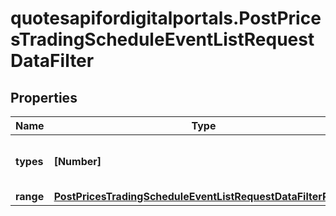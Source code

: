 # quotesapifordigitalportals.PostPricesTradingScheduleEventListRequestDataFilter

## Properties

Name | Type | Description | Notes
------------ | ------------- | ------------- | -------------
**types** | **[Number]** | List of trading schedule event types to return. See endpoint &#x60;/prices/tradingSchedule/event/type/list&#x60; for valid values. | 
**range** | [**PostPricesTradingScheduleEventListRequestDataFilterRange**](PostPricesTradingScheduleEventListRequestDataFilterRange.md) |  | 


